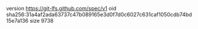 version https://git-lfs.github.com/spec/v1
oid sha256:31a4af2ada63737c47b089165e3d0f7d0c6027c631caf1050cdb74bd15e7a136
size 9738
